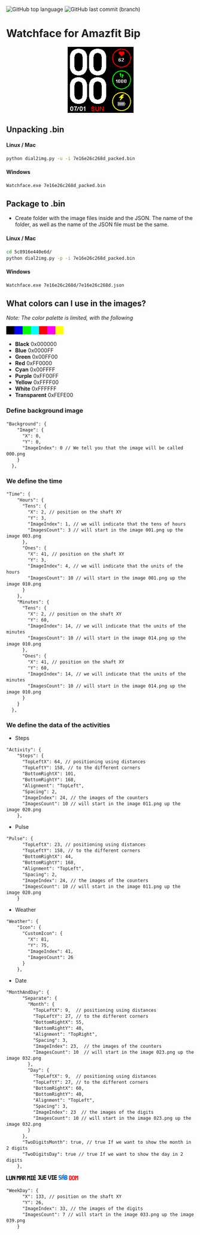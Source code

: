 ![GitHub top language](https://img.shields.io/github/languages/top/azagramac/WatchfaceAmazfitBip_v2.svg) ![GitHub last commit (branch)](https://img.shields.io/github/last-commit/azagramac/WatchfaceAmazfitBip_v2/master.svg)

# Watchface for Amazfit Bip

<p align="center">
	<img src="images/7e16e26c268d_packed_animated.gif" alt="GIF 1" width="176px" />
</p>


## Unpacking .bin

#### Linux / Mac
```bash
python dial2img.py -u -i 7e16e26c268d_packed.bin
```


#### Windows
```
Watchface.exe 7e16e26c268d_packed.bin
```

## Package to .bin

- Create folder with the image files inside and the JSON. The name of the folder, as well as the name of the JSON file must be the same.

#### Linux / Mac
```bash
cd 5c8916e440e6d/
python dial2img.py -p -i 7e16e26c268d_packed.bin
```


#### Windows
```
Watchface.exe 7e16e26c268d/7e16e26c268d.json
```

## What colors can I use in the images?
*Note: The color palette is limited, with the following*

![](images/palete-175x22.jpg)
-   **Black**  0x000000
-   **Blue**  0x0000FF
-   **Green**  0x00FF00
-   **Red**  0xFF0000
-   **Cyan**  0x00FFFF
-   **Purple**  0xFF00FF
-   **Yellow**  0xFFFF00
-   **White**  0xFFFFFF
-   **Transparent**  0xFEFE00

### Define background image
```
"Background": {
    "Image": {
      "X": 0,
      "Y": 0,
      "ImageIndex": 0 // We tell you that the image will be called 000.png
    }
  },
```
### We define the time
```
"Time": {
    "Hours": {
      "Tens": {
        "X": 2, // position on the shaft XY
        "Y": 3,
        "ImageIndex": 1, // we will indicate that the tens of hours
        "ImagesCount": 3 // will start in the image 001.png up the image 003.png
      },
      "Ones": {
        "X": 41, // position on the shaft XY
        "Y": 3,
        "ImageIndex": 4, // we will indicate that the units of the hours
        "ImagesCount": 10 // will start in the image 001.png up the image 010.png
      }
    },
    "Minutes": {
      "Tens": {
        "X": 2, // position on the shaft XY
        "Y": 60,
        "ImageIndex": 14, // we will indicate that the units of the minutes
        "ImagesCount": 10 // will start in the image 014.png up the image 010.png
      },
      "Ones": {
        "X": 41, // position on the shaft XY
        "Y": 60,
        "ImageIndex": 14, // we will indicate that the units of the minutes
        "ImagesCount": 10 // will start in the image 014.png up the image 010.png
      }
    }
  },
```

### We define the data of the activities
* Steps
```
"Activity": {
    "Steps": {
      "TopLeftX": 64, // positioning using distances
      "TopLeftY": 158, // to the different corners
      "BottomRightX": 101,
      "BottomRightY": 168,
      "Alignment": "TopLeft",
      "Spacing": 2,
      "ImageIndex": 24, // the images of the counters
      "ImagesCount": 10 // will start in the image 011.png up the image 020.png
    },
```

* Pulse
```
"Pulse": {
      "TopLeftX": 23, // positioning using distances
      "TopLeftY": 158, // to the different corners
      "BottomRightX": 44,
      "BottomRightY": 168,
      "Alignment": "TopLeft",
      "Spacing": 2,
      "ImageIndex": 24, // the images of the counters
      "ImagesCount": 10 // will start in the image 011.png up the image 020.png
    }
```

* Weather
```
"Weather": {
    "Icon": {
      "CustomIcon": {
        "X": 81,
        "Y": 75,
        "ImageIndex": 41,
        "ImagesCount": 26
      }
    },
```

* Date
```
"MonthAndDay": {
      "Separate": {
        "Month": {
          "TopLeftX": 9,  // positioning using distances
          "TopLeftY": 27, // to the different corners
          "BottomRightX": 55,
          "BottomRightY": 40,
          "Alignment": "TopRight",
          "Spacing": 3,
          "ImageIndex": 23,  // the images of the counters
          "ImagesCount": 10  // will start in the image 023.png up the image 032.png
        },
        "Day": {
          "TopLeftX": 9,  // positioning using distances
          "TopLeftY": 27, // to the different corners
          "BottomRightX": 60,
          "BottomRightY": 40,
          "Alignment": "TopLeft",
          "Spacing": 3,
          "ImageIndex": 23  // the images of the digits
          "ImagesCount": 10 // will start in the image 023.png up the image 032.png
        }
      },
      "TwoDigitsMonth": true, // true If we want to show the month in 2 digits
      "TwoDigitsDay": true // true If we want to show the day in 2 digits
    },
```
![](images/033.png) 
![](images/034.png) 
![](images/035.png) 
![](images/036.png) 
![](images/037.png) 
![](images/038.png) 
![](images/039.png) 
```
"WeekDay": {
      "X": 133, // position on the shaft XY
      "Y": 26,
      "ImageIndex": 33, // the images of the digits
      "ImagesCount": 7 // will start in the image 033.png up the image 039.png
    }
```

